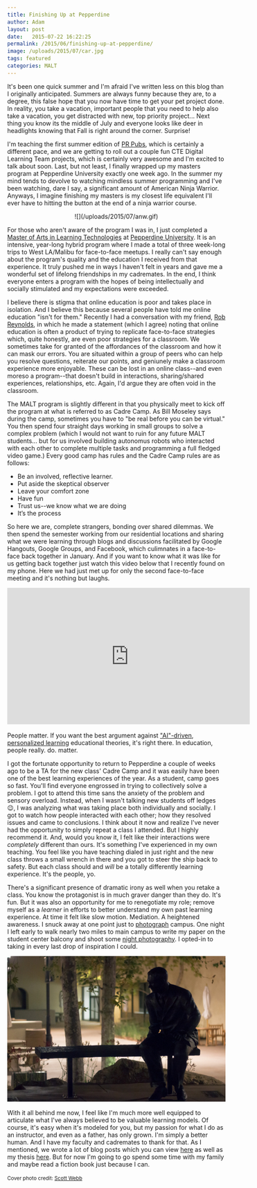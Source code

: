 ```yaml
---
title: Finishing Up at Pepperdine
author: Adam
layout: post
date:   2015-07-22 16:22:25
permalink: /2015/06/finishing-up-at-pepperdine/
image: /uploads/2015/07/car.jpg
tags: featured
categories: MALT
---
```

It's been one quick summer and I'm afraid I've written less on this blog than I originally anticipated. Summers are always funny because they are, to a degree, this false hope that you now have time to get your pet project done. In reality, you take a vacation, important people that you need to help also take a vacation, you get distracted with new, top priority project... Next thing you know its the middle of July and everyone looks like deer in headlights knowing that Fall is right around the corner. Surprise!

I'm teaching the first summer edition of [PR Pubs][1], which is certainly a different pace, and we are getting to roll out a couple fun CTE Digital Learning Team projects, which is certainly very awesome and I'm excited to talk about soon. Last, but not least, I finally wrapped up my masters program at Pepperdine University exactly one week ago. In the summer my mind tends to devolve to watching mindless summer programming and I've been watching, dare I say, a significant amount of American Ninja Warrior. Anyways, I imagine finishing my masters is my closest life equivalent I'll ever have to hitting the button at the end of a ninja warrior course.
<center>
![](/uploads/2015/07/anw.gif)
</center>

For those who aren't aware of the program I was in, I just completed a [Master of Arts in Learning Technologies][2] at [Pepperdine University][3]. It is an intensive, year-long hybrid program where I made a total of three week-long trips to West LA/Malibu for face-to-face meetups. I really can't say enough about the program's quality and the education I received from that experience. It truly pushed me in ways I haven't felt in years and gave me a wonderful set of lifelong friendships in my cadremates. In the end, I think everyone enters a program with the hopes of being intellectually and socially stimulated and my expectations were exceeded.

I believe there is stigma that online education is poor and takes place in isolation. And I believe this because several people have told me online education "isn't for them." Recently I had a conversation with my friend, [Rob Reynolds][9], in which he made a statement (which I agree) noting that online education is often a product of trying to replicate face-to-face strategies which, quite honestly, are even poor strategies for a classroom. We sometimes take for granted of the affordances of the classroom and how it can mask our errors. You are situated within a group of peers who can help you resolve questions, reiterate our points, and geniunely make a classroom experience more enjoyable. These can be lost in an online class--and even moreso a program--that doesn't build in interactions, sharing/shared experiences, relationships, etc. Again, I'd argue they are often void in the classroom.

The MALT program is slightly different in that you physically meet to kick off the program at what is referred to as Cadre Camp. As Bill Moseley says during the camp, sometimes you have to "be real before you can be virtual." You then spend four straight days working in small groups to solve a complex problem (which I would not want to ruin for any future MALT students... but for us involved building autonomus robots who interacted with each other to complete multiple tasks and programming a full fledged video game.) Every good camp has rules and the Cadre Camp rules are as follows:

* Be an involved, reflective learner.
* Put aside the skeptical observer
* Leave your comfort zone
* Have fun
* Trust us--we know what we are doing
* It’s the process

So here we are, complete strangers, bonding over shared dilemmas. We then spend the semester working from our residential locations and sharing what we were learning through blogs and discussions facilitated by Google Hangouts, Google Groups, and Facebook, which culimnates in a face-to-face back together in January. And if you want to know what it was like for us getting back together just watch this video below that I recently found on my phone. Here we had just met up for only the second face-to-face meeting and it's nothing but laughs.

<iframe width="560" height="315" src="https://www.youtube.com/embed/sNgVJhzUV5E" frameborder="0" allowfullscreen></iframe>
<br>

People matter. If you want the best argument against ["AI"-driven, personalized learning][4] educational theories, it's right there. In education, people really. do. matter.

I got the fortunate opportunity to return to Pepperdine a couple of weeks ago to be a TA for the new class' Cadre Camp and it was easily have been one of the best learning experiences of the year. As a student, camp goes so fast. You'll find everyone engrossed in trying to collectively solve a problem. I got to attend this time sans the anxiety of the problem and sensory overload. Instead, when I wasn't talking new students off ledges :wink:, I was analyzing what was taking place both individually and socially. I got to watch how people interacted with each other; how they resolved issues and came to conclusions. I think about it now and realize I've never had the opportunity to simply repeat a class I attended. But I highly recommend it. And, would you know it, I felt like their interactions were *completely* different than ours. It's something I've experienced in my own teaching. You feel like you have teaching dialed in just right and the new class throws a small wrench in there and you got to steer the ship back to safety. But each class should and *will* be a totally differently learning experience. It's the people, yo.

There's a significant presence of dramatic irony as well when you retake a class. You know the protagonist is in much graver danger than they do. It's fun. But it was also an opportunity for me to renegotiate my role; remove myself as a *learner* in efforts to better understand my own past learning experience. At time it felt like slow motion. Mediation. A heightened awareness. I snuck away at one point just to [photograph][7] campus. One night I left early to walk nearly two miles to main campus to write my paper on the student center balcony and shoot some [night photography][8]. I opted-in to taking in every last drop of inspiration I could.

![George Pepperdine at Night.](/uploads/2015/07/pepperdine.jpg)

With it all behind me now, I feel like I'm much more well equipped to articulate what I've always believed to be valuable learning models. Of course, it's easy when it's modeled for you, but my passion for what I do as an instructor, and even as a father, has only grown. I'm simply a better human. And I have my faculty and cadremates to thank for that. As I mentioned, we wrote a lot of blog posts which you can view [here][5] as well as my thesis [here][6]. But for now I'm going to go spend some time with my family and maybe read a fiction book just because I can.

<small>Cover photo credit: [Scott Webb][10]

[1]: http://prpubs.us
[2]: MALT
[3]: Pepperdine
[4]: http://bigthink.com/in-their-own-words/ai-will-deliver-education-on-demand
[5]: http://pepperdine.adamcroom.completed
[6]: http://pepperdine.adamcroom.com/research/research-paper/
[7]: https://flic.kr/s/aHskfX6MBz
[8]: https://flic.kr/s/aHskfmsdNJ
[9]: https://twitter.com/xplanarob
[10]: https://stocksnap.io/photo/4CX8K2PVS9
